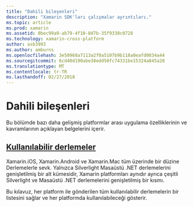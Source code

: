 ```yaml
---
title: "Dahili bileşenleri"
description: "Xamarin SDK'ları çalışmalar ayrıntıları."
ms.topic: article
ms.prod: xamarin
ms.assetid: 0bec99a9-ab79-4f10-8d7b-35f9338c0728
ms.technology: xamarin-cross-platform
author: asb3993
ms.author: amburns
ms.openlocfilehash: 3e50968a7113a2f0a5107b9b118a0eafd0034a44
ms.sourcegitcommit: 6cd40d190abe38edd50fc74331be15324a845a28
ms.translationtype: MT
ms.contentlocale: tr-TR
ms.lasthandoff: 02/27/2018
---
```

# <a name="internals"></a>Dahili bileşenleri

Bu bölümde bazı daha gelişmiş platformlar arası uygulama özelliklerinin ve kavramlarının açıklayan belgelerini içerir.


## <a name="available-assembliescross-platforminternalsavailable-assembliesmd"></a>[Kullanılabilir derlemeler](~/cross-platform/internals/available-assemblies.md)

Xamarin.iOS, Xamarin.Android ve Xamarin.Mac tüm üzerinde bir düzine Derlemelerle sevk. Yalnızca Silverlight Masaüstü .NET derlemelerini genişletilmiş bir alt kümesidir, Xamarin platformları aynıdır ayrıca çeşitli Silverlight ve Masaüstü .NET derlemelerini genişletilmiş bir kısmı.

Bu kılavuz, her platform ile gönderilen tüm kullanılabilir derlemelerin bir listesini sağlar ve her platformda kullanılabileceği gösterir.




